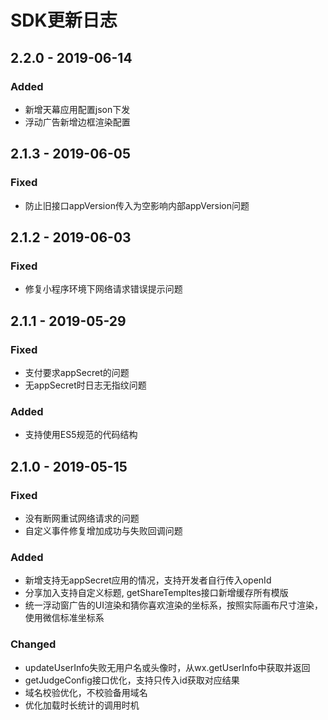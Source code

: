 # SDK更新日志

## 2.2.0 - 2019-06-14

### Added

* 新增天幕应用配置json下发
* 浮动广告新增边框渲染配置

## 2.1.3 - 2019-06-05

### Fixed

* 防止旧接口appVersion传入为空影响内部appVersion问题

## 2.1.2 - 2019-06-03

### Fixed

* 修复小程序环境下网络请求错误提示问题

## 2.1.1 - 2019-05-29

### Fixed

* 支付要求appSecret的问题
* 无appSecret时日志无指纹问题

### Added

* 支持使用ES5规范的代码结构

## 2.1.0 - 2019-05-15

### Fixed

* 没有断网重试网络请求的问题
* 自定义事件修复增加成功与失败回调问题

### Added

* 新增支持无appSecret应用的情况，支持开发者自行传入openId
* 分享加入支持自定义标题, getShareTempltes接口新增缓存所有模版
* 统一浮动窗广告的UI渲染和猜你喜欢渲染的坐标系，按照实际画布尺寸渲染，使用微信标准坐标系

### Changed

* updateUserInfo失败无用户名或头像时，从wx.getUserInfo中获取并返回
* getJudgeConfig接口优化，支持只传入id获取对应结果
* 域名校验优化，不校验备用域名
* 优化加载时长统计的调用时机

